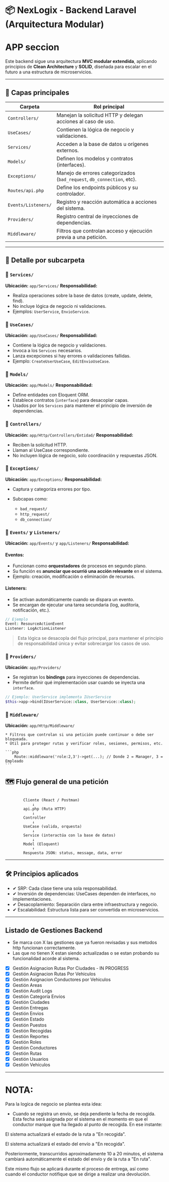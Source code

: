 # 📦 NexLogix - Backend Laravel (Arquitectura Modular)

# APP seccion 
Este backend sigue una arquitectura **MVC modular extendida**, aplicando principios de **Clean Architecture** y **SOLID**, diseñada para escalar en el futuro a una estructura de microservicios.

---

## 🧱 Capas principales

| Carpeta             | Rol principal                                                          |
| ------------------- | ---------------------------------------------------------------------- |
| `Controllers/`      | Manejan la solicitud HTTP y delegan acciones al caso de uso.           |
| `UseCases/`         | Contienen la lógica de negocio y validaciones.                         |
| `Services/`         | Acceden a la base de datos u orígenes externos.                        |
| `Models/`           | Definen los modelos y contratos (interfaces).                          |
| `Exceptions/`       | Manejo de errores categorizados (`bad_request`, `db_connection`, etc). |
| `Routes/api.php`    | Define los endpoints públicos y su controlador.                        |
| `Events/Listeners/` | Registro y reacción automática a acciones del sistema.                 |
| `Providers/`        | Registro central de inyecciones de dependencias.                       |
| `Middleware/`       | Filtros que controlan acceso y ejecución previa a una petición.        |

---

## 📂 Detalle por subcarpeta

### 🔸 `Services/`

**Ubicación:** `app/Services/`
**Responsabilidad:**

* Realiza operaciones sobre la base de datos (create, update, delete, find).
* No incluye lógica de negocio ni validaciones.
* Ejemplos: `UserService`, `EnvioService`.

### 🔸 `UseCases/`

**Ubicación:** `app/UseCases/`
**Responsabilidad:**

* Contiene la lógica de negocio y validaciones.
* Invoca a los `Services` necesarios.
* Lanza excepciones si hay errores o validaciones fallidas.
* Ejemplo: `CreateUserUseCase`, `EditEnvioUseCase`.

### 🔸 `Models/`

**Ubicación:** `app/Models/`
**Responsabilidad:**

* Define entidades con Eloquent ORM.
* Establece contratos (`interface`) para desacoplar capas.
* Usados por los `Services` para mantener el principio de inversión de dependencias.

### 🔸 `Controllers/`

**Ubicación:** `app/Http/Controllers/Entidad/`
**Responsabilidad:**

* Reciben la solicitud HTTP.
* Llaman al UseCase correspondiente.
* No incluyen lógica de negocio, solo coordinación y respuestas JSON.

### 🔸 `Exceptions/`

**Ubicación:** `app/Exceptions/`
**Responsabilidad:**

* Captura y categoriza errores por tipo.
* Subcapas como:

  * `bad_request/`
  * `http_request/`
  * `db_connection/`

### 🔸 `Events/` y `Listeners/`

**Ubicación:** `app/Events/` y `app/Listeners/`
**Responsabilidad:**

#### Eventos:

* Funcionan como **orquestadores** de procesos en segundo plano.
* Su función es **anunciar que ocurrió una acción relevante** en el sistema.
* Ejemplo: creación, modificación o eliminación de recursos.

#### Listeners:

* Se activan automáticamente cuando se dispara un evento.
* Se encargan de ejecutar una tarea secundaria (log, auditoría, notificación, etc.).

```php
// Ejemplo
Event: ResourceActionEvent
Listener: LogActionListener
```

> Esta lógica se desacopla del flujo principal, para mantener el principio de responsabilidad única y evitar sobrecargar los casos de uso.

### 🔸 `Providers/`

**Ubicación:** `app/Providers/`

* Se registran los **bindings** para inyecciones de dependencias.
* Permite definir qué implementación usar cuando se inyecta una `interface`.

```php
// Ejemplo: UserService implementa IUserService
$this->app->bind(IUserService::class, UserService::class);
```

### 🔸 `Middleware/`

**Ubicación:** `app/Http/Middleware/`

    * Filtros que controlan si una petición puede continuar o debe ser bloqueada.
    * Útil para proteger rutas y verificar roles, sesiones, permisos, etc.

    ```php
        Route::middleware('role:2,3')->get(...); // Donde 2 = Manager, 3 = Empleado
    ```
    

## 🗺️ Flujo general de una petición

```text

        Cliente (React / Postman)
            ↓
        api.php (Ruta HTTP)
            ↓
        Controller
            ↓
        UseCase (valida, orquesta)
            ↓
        Service (interactúa con la base de datos)
            ↓
        Model (Eloquent)
            ↑
        Respuesta JSON: status, message, data, error

```

---

## 🛠️ Principios aplicados

* ✔ SRP: Cada clase tiene una sola responsabilidad.
* ✔ Inversión de dependencias: UseCases dependen de interfaces, no implementaciones.
* ✔ Desacoplamiento: Separación clara entre infraestructura y negocio.
* ✔ Escalabilidad: Estructura lista para ser convertida en microservicios.

---

## Listado de Gestiones Backend
- Se marca con X las gestiones que ya fueron revisadas y sus metodos http funcionan correctamente.
- Las que no tienen X estan siendo actualizadas o se estan probando su funcionalidad acorde al sistema.

- [x] Gestión Asignacion Rutas Por Ciudades - IN PROGRESS
- [x] Gestión Asignacion Rutas Por Vehiculos
- [x] Gestión Asignacion Conductores por Vehiculos
- [x] Gestión Areas
- [x] Gestión Audit Logs
- [x] Gestión Categoría Envios
- [x] Gestión Ciudades
- [x] Gestión Entregas
- [x] Gestión Envios
- [x] Gestión Estado
- [x] Gestión Puestos
- [x] Gestión Recogidas
- [x] Gestión Reportes
- [x] Gestión Roles
- [x] Gestión Conductores
- [x] Gestión Rutas
- [x] Gestión Usuarios
- [x] Gestión Vehículos

---

# NOTA:
Para la logica de negocio se plantea esta idea:

- Cuando se registra un envío, se deja pendiente la fecha de recogida. Esta fecha será asignada por el sistema en el momento en que el conductor marque que ha llegado al punto de recogida. En ese instante:

El sistema actualizará el estado de la ruta a "En recogida".

El sistema actualizará el estado del envío a "En recogida".

Posteriormente, transcurridos aproximadamente 10 a 20 minutos, el sistema cambiará automáticamente el estado del envío y de la ruta a "En ruta".

Este mismo flujo se aplicará durante el proceso de entrega, así como cuando el conductor notifique que se dirige a realizar una devolución.

